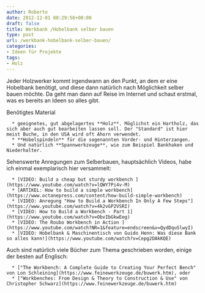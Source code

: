 ```yaml
---
author: Roberto
date: 2012-12-01 00:29:58+00:00
draft: false
title: Werkbank /Hobelbank selber bauen
type: post
url: /werkbank-hobelbank-selber-bauen/
categories:
- Ideen für Projekte
tags:
- Holz
---
```


Jeder Holzwerker kommt irgendwann an den Punkt, an dem er eine Hobelbank benötigt, und diese dann natürlich nach Möglichkeit selber bauen möchte. Da geht man dann auf Reise im Internet und schaut erstmal, was es bereits an Ideen so alles gibt.

Benötigtes Material



	  * geeignetes, gut abgelagertes **Holz**. Möglichst ein Hartholz, das sich aber auch gut bearbeiten lassen soll. Der "Standard" ist hier meist Buche, in den USA wird oft Ahorn verwendet.
	  * **Hobelspindeln** für die sogenannten Vorder- und Hinterzangen.
	  * Und natürlich **Spannwerkzeuge**, wie zum Beispiel Bankhaken und Niederhalter.

Sehenswerte Anregungen zum Selberbauen, hauptsächlich Videos, habe ich einmal exemplarisch hier versammelt:

	  * [VIDEO: Build a cheap but sturdy workbench ](https://www.youtube.com/watch?v=lQWY7Pi4v-M)
	  * [ARTIKEL: How to build a simple workbench](https://www.octanepress.com/content/how-build-simple-workbench)
	  * [VIDEO: Anregung "How to Build a Workbench In Only A Few Steps"](https://www.youtube.com/watch?v=4k2vGP2VSRI)
	  * [VIDEO: How to Build a Workbench - Part 1](https://www.youtube.com/watch?v=ObvIbGkwEeg)
	  * [VIDEO: The Roubo Workbench in Action ](https://www.youtube.com/watch?NR=1&feature=endscreen&v=QydDquSlwyI)
	  * [VIDEO: Hobelbank & Maschinentisch von Guido Henn: Was diese Bank so alles kann!](https://www.youtube.com/watch?v=Cepg2DAkKQE)

Auch sind natürlich viele Bücher zum Thema geschrieben worden, einige der besten auf Englisch:

	  * ["The Workbench: A Complete Guide to Creating Your Perfect Bench" von Lon Schleining](https://www.feinewerkzeuge.de/buwerk.htm), oder
	  * ["Workbenches: From Design & Theory to Construction & Use" von Christopher Schwarz](https://www.feinewerkzeuge.de/buwerk.htm)


